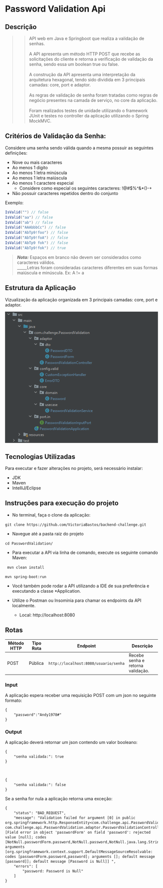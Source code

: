 
# Password Validation Api

## Descrição

>>API web em Java e Springboot que realiza a validação de senhas. 
><br><br>
>A API apresenta um método HTTP POST que recebe as solicitações do cliente e retorna a verificação de validação da senha, sendo essa um boolean true ou false.
><br><br>
>A construção da API apresenta uma interpretação da arquitetura hexagonal, tendo sido dividida em 3 principais camadas: core, port e adaptor.
><br><br>
> As regras de validação de senha foram tratadas como regras de negócio presentes na camada de serviço, no core da aplicação.
><br><br>
>Foram realizados testes de unidade utilizando o framework JUnit e testes no controller da aplicação utilizando o Spring MockMVC.

## Critérios de Validação da Senha:

Considere uma senha sendo válida quando a mesma possuir as seguintes definições:

- Nove ou mais caracteres
- Ao menos 1 dígito
- Ao menos 1 letra minúscula
- Ao menos 1 letra maiúscula
- Ao menos 1 caractere especial
  - Considere como especial os seguintes caracteres: !@#$%^&*()-+
- Não possuir caracteres repetidos dentro do conjunto

Exemplo:  

```c#
IsValid("") // false  
IsValid("aa") // false  
IsValid("ab") // false  
IsValid("AAAbbbCc") // false  
IsValid("AbTp9!foo") // false  
IsValid("AbTp9!foA") // false
IsValid("AbTp9 fok") // false
IsValid("AbTp9!fok") // true
```

> **_Nota:_**  Espaços em branco não devem ser considerados como caracteres válidos.</br>
> _____Letras foram consideradas caracteres diferentes em suas formas maiúscula e minúscula. Ex: A != a



## Estrutura da Aplicação

Vizualização da aplicação organizada em 3 principais camadas: core, port e adaptor.

<img src="./assets/archHex.png">

## Tecnologias Utilizadas
Para executar e fazer alterações no projeto, será necessário instalar:

- JDK
- Maven
- IntelliJ/Eclipse

## Instruções para execução do projeto
- No terminal, faça o clone da aplicação:

``git clone https://github.com/VictoriaBastos/backend-challenge.git``

- Navegue até a pasta raiz do projeto 

``cd PasswordValidation/``

- Para executar a API via linha de comando, execute os seguinte comando Maven:

`` mvn clean install``

``mvn spring-boot:run``



- Você também pode rodar a API utilizando a IDE de sua preferência e executando a classe *Application. 


- Utilize o Postman ou Insominia para chamar os endpoints da API localmente.
  - Local: http://localhost:8080

## Rotas

| Método HTTP | Tipo Rota | Endpoint                               | Descrição                         |
|-------------| --------- |----------------------------------------|-----------------------------------|
| POST        | Pública   | `http://localhost:8080/usuario/senha` | Recebe senha e retorna validação. |     

### Input
A aplicação espera receber uma requisição POST com um json no seguinte formato:

    { 
        "password":"Andy1978#" 
    }

### Output
A aplicação deverá retornar um json contendo um valor booleano:

    {
        "senha validada:": true
    }
<br>
    
    {
        "senha validada:": false
    }

Se a senha for nula a aplicação retorna uma exceção:

    {
        "status": "BAD_REQUEST",
        "message": "Validation failed for argument [0] in public org.springframework.http.ResponseEntity<com.challenge.api.PasswordValidation.adaptor.dto.PasswordDTO> com.challenge.api.PasswordValidation.adaptor.PasswordValidationController.validateUserPassword(com.challenge.api.PasswordValidation.adaptor.dto.PasswordForm): [Field error in object 'passwordForm' on field 'password': rejected value [null]; codes [NotNull.passwordForm.password,NotNull.password,NotNull.java.lang.String,NotNull]; arguments [org.springframework.context.support.DefaultMessageSourceResolvable: codes [passwordForm.password,password]; arguments []; default message [password]]; default message [Password is Null]] ",
        "errors": [
            "password: Password is Null"
        ]
    }




